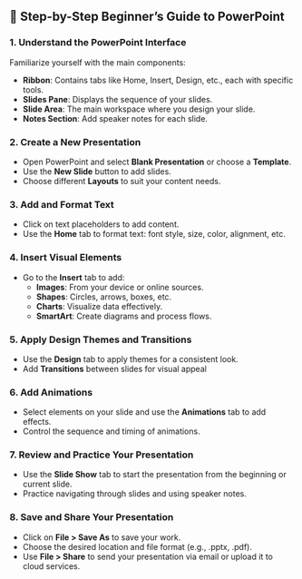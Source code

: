 ## 🧭 Step-by-Step Beginner’s Guide to PowerPoint

### 1. **Understand the PowerPoint Interface**

Familiarize yourself with the main components:

- **Ribbon**: Contains tabs like Home, Insert, Design, etc., each with specific tools.
- **Slides Pane**: Displays the sequence of your slides.
- **Slide Area**: The main workspace where you design your slide.
- **Notes Section**: Add speaker notes for each slide.

### 2. **Create a New Presentation**

- Open PowerPoint and select **Blank Presentation** or choose a **Template**.
- Use the **New Slide** button to add slides.
- Choose different **Layouts** to suit your content needs.

### 3. **Add and Format Text**

- Click on text placeholders to add content.
- Use the **Home** tab to format text: font style, size, color, alignment, etc.

### 4. **Insert Visual Elements**

- Go to the **Insert** tab to add:
  - **Images**: From your device or online sources.
  - **Shapes**: Circles, arrows, boxes, etc.
  - **Charts**: Visualize data effectively.
  - **SmartArt**: Create diagrams and process flows.

### 5. **Apply Design Themes and Transitions**

- Use the **Design** tab to apply themes for a consistent look.
- Add **Transitions** between slides for visual appeal

### 6. **Add Animations**

- Select elements on your slide and use the **Animations** tab to add effects.
- Control the sequence and timing of animations.

### 7. **Review and Practice Your Presentation**

- Use the **Slide Show** tab to start the presentation from the beginning or current slide.
- Practice navigating through slides and using speaker notes.

### 8. **Save and Share Your Presentation**

- Click on **File > Save As** to save your work.
- Choose the desired location and file format (e.g., .pptx, .pdf).
- Use **File > Share** to send your presentation via email or upload it to cloud services.